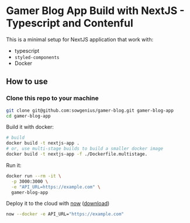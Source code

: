 # Gamer Blog App Build with NextJS - Typescript and Contenful 

This is a minimal setup for NextJS application that work with:

- typescript
- `styled-components`
- Docker

## How to use

### Clone this repo to your machine

```bash
git clone git@github.com:sowgenius/gamer-blog.git gamer-blog-app
cd gamer-blog-app
```

Build it with docker:

```bash
# build
docker build -t nextjs-app .
# or, use multi-stage builds to build a smaller docker image
docker build -t nextjs-app -f ./Dockerfile.multistage.
```

Run it:

```bash
docker run --rm -it \
  -p 3000:3000 \
  -e "API_URL=https://example.com" \
  gamer-blog-app
```

Deploy it to the cloud with [now](https://zeit.co/now) ([download](https://zeit.co/download))

```bash
now --docker -e API_URL="https://example.com"
```